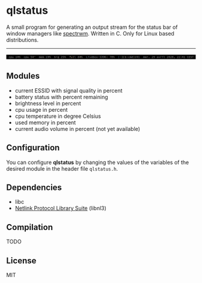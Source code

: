 # qlstatus
A small program for generating an output stream for the status bar of window managers like [spectrwm](https://github.com/conformal/spectrwm). Written in C. Only for Linux based distributions.

---
![alt text](https://raw.githubusercontent.com/qlem/qlstatus/master/screenshot.png)

## Modules
- current ESSID with signal quality in percent
- battery status with percent remaining
- brightness level in percent
- cpu usage in percent
- cpu temperature in degree Celsius
- used memory in percent
- current audio volume in percent (not yet available)

## Configuration
You can configure **qlstatus** by changing the values of the variables of the desired module in the header file `qlstatus.h`.

## Dependencies
- libc
- [Netlink Protocol Library Suite](https://www.infradead.org/~tgr/libnl/) (libnl3)

## Compilation
TODO

## License
MIT
